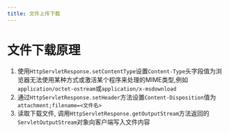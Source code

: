 ```yaml
---
title: 文件上传下载
---
```


# 文件下载原理

1. 使用`HttpServletResponse.setContentType`设置`Content-Type`头字段值为浏览器无法使用某种方式或激活某个程序来处理的MIME类型,例如`application/octet-ostream`或`application/x-msdownload`
2. 通过`HttpServletResponse.setHeader`方法设置`Content-Disposition`值为`attachment;filename=<文件名>`
3. 读取下载文件, 调用`HttpServletResponse.getOutputStream`方法返回的`ServletOutputStream`对象向客户端写入文件内容
